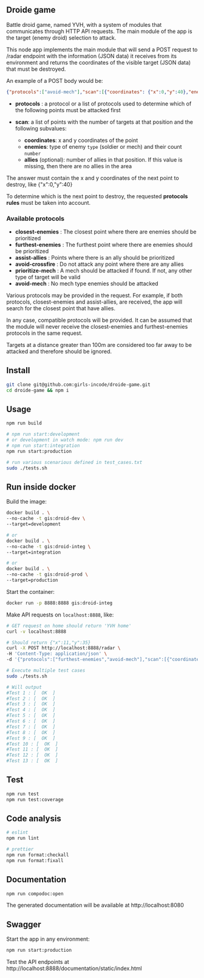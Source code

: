 ## Droide game

Battle droid game, named YVH, with a system of modules that communicates through HTTP API requests. The main module of the app is the target (enemy droid) selection to attack.

This node app implements the main module that will send a POST request to /radar endpoint with the information (JSON data) it receives from its environment and returns the coordinates of the visible target (JSON data) that must be destroyed.

An example of a POST body would be: 
```json
{"protocols":["avoid-mech"],"scan":[{"coordinates": {"x":0,"y":40},"enemies":{"type":"soldier","number":10}}]}
```

- **protocols** : a protocol or a list of protocols used to determine which of the following points must be attacked first

- **scan**: a list of points with the number of targets at that position and the following subvalues:
    - **coordinates**: x and y coordinates of the point
    - **enemies**: type of enemy `type` (soldier or mech) and their count `number`
    - **allies** (optional): number of allies in that position. If this value is missing, then there are no allies in the area

The answer must contain the x and y coordinates of the next point to destroy, like {"x":0,"y":40}

To determine which is the next point to destroy, the requested **protocols rules** must be taken into account.

### Available protocols

- **closest-enemies** : The closest point where there are enemies should be prioritized
- **furthest-enemies** : The furthest point where there are enemies should be prioritized
- **assist-allies** : Points where there is an ally should be prioritized
- **avoid-crossfire** : Do not attack any point where there are any allies
- **prioritize-mech** : A mech should be attacked if found. If not, any other type of target will be valid
- **avoid-mech** : No mech type enemies should be attacked

Various protocols may be provided in the request. For example, if both protocols, closest-enemies and assist-allies, are received, the app will search for the closest point that have allies.

In any case, compatible protocols will be provided. It can be assumed that the module will never receive the closest-enemies and furthest-enemies protocols in the same request.

Targets at a distance greater than 100m are considered too far away to be attacked and therefore should be ignored.
## Install

```bash
git clone git@github.com:girls-incode/droide-game.git
cd droide-game && npm i
```
## Usage

```bash
npm run build

# npm run start:development
# or development in watch mode: npm run dev
# npm run start:integration
npm run start:production

# run various scenarious defined in test_cases.txt
sudo ./tests.sh
```

## Run inside docker

Build the image:

```bash
docker build . \
--no-cache -t gis:droid-dev \ 
--target=development

# or
docker build . \
--no-cache -t gis:droid-integ \
--target=integration

# or 
docker build . \
--no-cache -t gis:droid-prod \ 
--target=production
```

Start the container:

```bash
docker run -p 8888:8888 gis:droid-integ 
```

Make API requests on `localhost:8888`, like:

```bash
# GET request on home should return 'YVH home'
curl -v localhost:8888
```

```bash
# Should return {"x":11,"y":35}
curl -X POST http://localhost:8888/radar \
-H 'Content-Type: application/json' \
-d '{"protocols":["furthest-enemies","avoid-mech"],"scan":[{"coordinates":{"x":89,"y":13},"enemies":{"type":"mech","number":1}},{"coordinates":{"x":11,"y":35},"enemies":{"type":"soldier","number":10}},{"coordinates":{"x":0,"y":11},"enemies":{"type":"mech","number":1}}]}'
```

```bash
# Execute multiple test cases
sudo ./tests.sh

# Will output
#Test 1 : [  OK  ]
#Test 2 : [  OK  ]
#Test 3 : [  OK  ]
#Test 4 : [  OK  ]
#Test 5 : [  OK  ]
#Test 6 : [  OK  ]
#Test 7 : [  OK  ]
#Test 8 : [  OK  ]
#Test 9 : [  OK  ]
#Test 10 : [  OK  ]
#Test 11 : [  OK  ]
#Test 12 : [  OK  ]
#Test 13 : [  OK  ]
```

## Test

```bash
npm run test
npm run test:coverage
```

## Code analysis

```bash
# eslint
npm run lint

# prettier
npm run format:checkall
npm run format:fixall
```

## Documentation

```bash
npm run compodoc:open
```

The generated documentation will be available at http://localhost:8080

## Swagger

Start the app in any environment:
```bash
npm run start:production
```

Test the API endpoints at http://localhost:8888/documentation/static/index.html
